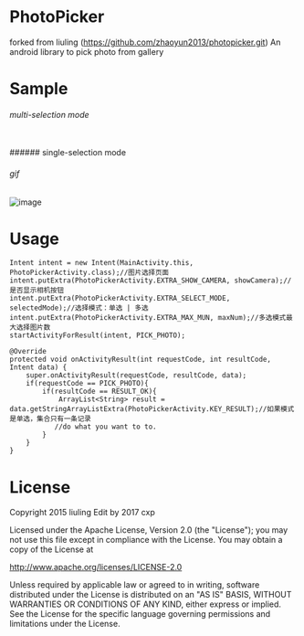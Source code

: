 # PhotoPicker   

forked from liuling (https://github.com/zhaoyun2013/photopicker.git)
An android library to pick photo from gallery

# Sample

###### multi-selection mode

<br/>
###### single-selection mode

<br/>

###### gif
![image](https://raw.githubusercontent.com/liuling07/PhotoPicker/master/sample.gif)
<br/>
# Usage
```
Intent intent = new Intent(MainActivity.this, PhotoPickerActivity.class);//图片选择页面
intent.putExtra(PhotoPickerActivity.EXTRA_SHOW_CAMERA, showCamera);//是否显示相机按钮
intent.putExtra(PhotoPickerActivity.EXTRA_SELECT_MODE, selectedMode);//选择模式：单选 | 多选
intent.putExtra(PhotoPickerActivity.EXTRA_MAX_MUN, maxNum);//多选模式最大选择图片数
startActivityForResult(intent, PICK_PHOTO);
```

```
@Override
protected void onActivityResult(int requestCode, int resultCode, Intent data) {
    super.onActivityResult(requestCode, resultCode, data);
    if(requestCode == PICK_PHOTO){
        if(resultCode == RESULT_OK){
            ArrayList<String> result = data.getStringArrayListExtra(PhotoPickerActivity.KEY_RESULT);//如果模式是单选，集合只有一条记录
           //do what you want to to.
        }
    }
}
```

# License
Copyright 2015 liuling
Edit by 2017 cxp 

Licensed under the Apache License, Version 2.0 (the "License");
you may not use this file except in compliance with the License.
You may obtain a copy of the License at

   http://www.apache.org/licenses/LICENSE-2.0

Unless required by applicable law or agreed to in writing, software
distributed under the License is distributed on an "AS IS" BASIS,
WITHOUT WARRANTIES OR CONDITIONS OF ANY KIND, either express or implied.
See the License for the specific language governing permissions and
limitations under the License.
